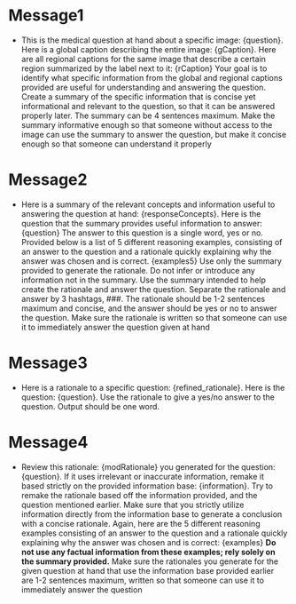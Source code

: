 # Message1
- This is the medical question at hand about a specific image: {question}. Here is a global caption describing the entire image: {gCaption}. 
    Here are all regional captions for the same image that describe a certain region summarized by the label next to it: {rCaption}
    Your goal is to identify what specific information from the global and regional captions provided are useful for understanding and answering the question.
    Create a summary of the specific information that is concise yet informational and relevant to the question, so that it can be answered properly later.
    The summary can be 4 sentences maximum.
    Make the summary informative enough so that someone without access to the image can use the summary to answer the question, but make it concise enough so that someone can understand it properly
# Message2
  - Here is a summary of the relevant concepts and information useful to answering the question at hand: {responseConcepts}. 
    Here is the question that the summary provides useful information to answer: {question}
    The answer to this question is a single word, yes or no. 
    Provided below is a list of 5 different reasoning examples, consisting of an answer to the question and a rationale quickly explaining why the answer was chosen and is correct.
    {examples5}
    Use only the summary provided to generate the rationale. Do not infer or introduce any information not in the summary.
    Use the summary intended to help create the rationale and answer the question. Separate the rationale and answer by 3 hashtags, ###. 
    The rationale should be 1-2 sentences maximum and concise, and the answer should be yes or no to answer the question.
    Make sure the rationale is written so that someone can use it to immediately answer the question given at hand
# Message3
- Here is a rationale to a specific question: {refined_rationale}. 
    Here is the question: {question}.
    Use the rationale to give a yes/no answer to the question. Output should be one word.
# Message4
- Review this rationale: {modRationale} you generated for the question: {question}. 
            If it uses irrelevant or inaccurate information, remake it based strictly on the provided information base: {information}.
Try to remake the rationale based off the information provided, and the question mentioned earlier. 
Make sure that you strictly utilize information directly from the information base to generate a conclusion with a concise rationale.
Again, here are the 5 different reasoning examples consisting of an answer to the question and a rationale quickly explaining why the answer was chosen and is correct:
{examples}
**Do not use any factual information from these examples; rely solely on the summary provided.**
Make sure the rationales you generate for the given question at hand that use the information base provided earlier are 1-2 sentences maximum, written so that someone can use it to immediately answer the question
